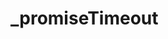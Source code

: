 # _promiseTimeout

<ContainerBox title="介绍" noGap>
<template #desc>

Promise定时器，解决回调地狱，使用方法与原生`setTimeout`一样
</template>
</ContainerBox>

<ContainerBox title="基础用法" noGap>
<template #desc>

```ts
(async function () {
  await _promiseTimeout(1000, () => console.log(1));
  await _promiseTimeout(1000, () => console.log(2));
  await _promiseTimeout(1000, () => console.log(3));
  await _promiseTimeout(1000, () => console.log(4));
  await _promiseTimeout(1000, () => console.log(5));
  await _promiseTimeout(1000, () => console.log(6));
  await _promiseTimeout(1000, () => console.log(7));
  await _promiseTimeout(1000, () => console.log(8));
  await _promiseTimeout(1000, () => console.log(9));
})();

//等同于

setTimeout(() => {
  console.log(1);
  setTimeout(() => {
    console.log(2);
    setTimeout(() => {
      console.log(3);
      setTimeout(() => {
        console.log(4);
        setTimeout(() => {
          console.log(5);
          setTimeout(() => {
            console.log(6);
            setTimeout(() => {
              console.log(7);
              setTimeout(() => {
                console.log(8);
                setTimeout(() => {
                  console.log(9);
                }, 1000);
              }, 1000);
            }, 1000);
          }, 1000);
        }, 1000);
      }, 1000);
    }, 1000);
  }, 1000);
}, 1000);
```
</template>
<CodeBox>
<template #codes>

```ts
/** @description Promise定时器
 * @param delay 延迟时间
 * @param fn 延迟后执行的函数
 */
export const _promiseTimeout = (delay = 1, fn?: () => void) => {
  return new Promise<void>((resolve) => {
    setTimeout(() => {
      fn?.();
      resolve();
    }, delay);
  });
};
```
</template>
</CodeBox>
</ContainerBox>
